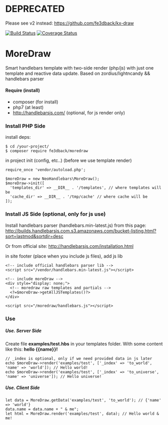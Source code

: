 # DEPRECATED
Please see v2 instead:
https://github.com/fe3dback/kx-draw

[![Build Status](https://travis-ci.org/fe3dback/moredraw.svg?branch=master)](https://travis-ci.org/fe3dback/moredraw)
[![Coverage Status](https://coveralls.io/repos/github/fe3dback/moredraw/badge.svg?branch=master)](https://coveralls.io/github/fe3dback/moredraw?branch=master)

# MoreDraw
Smart handlebars template with two-side render (php/js) with just one template and reactive data update.
Based on zordius/lightncandy && handlebars parser

#### Require (install)
- composer (for install)
- php7 (at least)
- http://handlebarsjs.com/ (optional, for js render only)

### Install PHP Side

install deps:
```
$ cd /your-project/
$ composer require fe3dback/moredraw
```
in project init (config, etc..) (before we use template render)

```
require_once 'vendor/autoload.php';

$moreDraw = new NeoHandlebars\MoreDraw();
$moreDraw->init([
  'templates_dir' => __DIR__ . '/templates', // where templates will be
  'cache_dir' => __DIR__ . '/tmp/cache' // where cache will be
]);
```

### Install JS Side (optional, only for js use)

Install handlebars parser (handlebars.min-latest.js) from this page:
http://builds.handlebarsjs.com.s3.amazonaws.com/bucket-listing.html?sort=lastmod&sortdir=desc

Or from official site:
http://handlebarsjs.com/installation.html


in site footer (place when you include js files), add js lib

```
<!-- include official handlebars parser lib -->
<script src="/vendor/handlebars.min-latest.js"></script>

<!-- include moreDraw -->
<div style="display: none;">
  <!-- moredraw raw templates and partials -->
  <?=$moreDraw->getAllJSTemplates()?>
</div>

<script src="/moredraw/handlebars.js"></script>
```

### Use 

##### Use. Server Side

Create file **examples/test.hbs** in your templates folder. With some content like this: **hello {{name}}!**

```
// _index is optional, only if we need provided data in js later
echo $moreDraw->render('examples/test', ['_index' => 'to_world', 'name' => 'world']); // Hello world!
echo $moreDraw->render('examples/test', ['_index' => 'to_universe', 'name' => 'universe']); // Hello universe!
```

##### Use. Client Side

```
let data = MoreDraw.getData('examples/test', 'to_world'); // {'name' => 'world'}
data.name = data.name + " & me";
let html = MoreDraw.render('examples/test', data); // Hello world & me!
```

